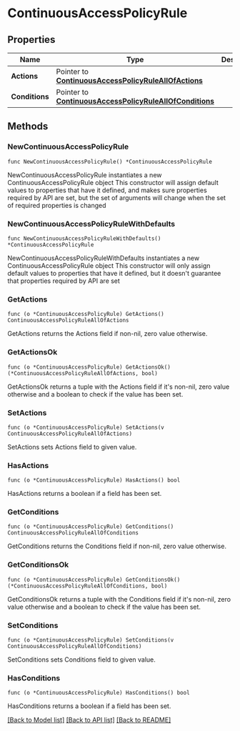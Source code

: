# ContinuousAccessPolicyRule

## Properties

Name | Type | Description | Notes
------------ | ------------- | ------------- | -------------
**Actions** | Pointer to [**ContinuousAccessPolicyRuleAllOfActions**](ContinuousAccessPolicyRuleAllOfActions.md) |  | [optional] 
**Conditions** | Pointer to [**ContinuousAccessPolicyRuleAllOfConditions**](ContinuousAccessPolicyRuleAllOfConditions.md) |  | [optional] 

## Methods

### NewContinuousAccessPolicyRule

`func NewContinuousAccessPolicyRule() *ContinuousAccessPolicyRule`

NewContinuousAccessPolicyRule instantiates a new ContinuousAccessPolicyRule object
This constructor will assign default values to properties that have it defined,
and makes sure properties required by API are set, but the set of arguments
will change when the set of required properties is changed

### NewContinuousAccessPolicyRuleWithDefaults

`func NewContinuousAccessPolicyRuleWithDefaults() *ContinuousAccessPolicyRule`

NewContinuousAccessPolicyRuleWithDefaults instantiates a new ContinuousAccessPolicyRule object
This constructor will only assign default values to properties that have it defined,
but it doesn't guarantee that properties required by API are set

### GetActions

`func (o *ContinuousAccessPolicyRule) GetActions() ContinuousAccessPolicyRuleAllOfActions`

GetActions returns the Actions field if non-nil, zero value otherwise.

### GetActionsOk

`func (o *ContinuousAccessPolicyRule) GetActionsOk() (*ContinuousAccessPolicyRuleAllOfActions, bool)`

GetActionsOk returns a tuple with the Actions field if it's non-nil, zero value otherwise
and a boolean to check if the value has been set.

### SetActions

`func (o *ContinuousAccessPolicyRule) SetActions(v ContinuousAccessPolicyRuleAllOfActions)`

SetActions sets Actions field to given value.

### HasActions

`func (o *ContinuousAccessPolicyRule) HasActions() bool`

HasActions returns a boolean if a field has been set.

### GetConditions

`func (o *ContinuousAccessPolicyRule) GetConditions() ContinuousAccessPolicyRuleAllOfConditions`

GetConditions returns the Conditions field if non-nil, zero value otherwise.

### GetConditionsOk

`func (o *ContinuousAccessPolicyRule) GetConditionsOk() (*ContinuousAccessPolicyRuleAllOfConditions, bool)`

GetConditionsOk returns a tuple with the Conditions field if it's non-nil, zero value otherwise
and a boolean to check if the value has been set.

### SetConditions

`func (o *ContinuousAccessPolicyRule) SetConditions(v ContinuousAccessPolicyRuleAllOfConditions)`

SetConditions sets Conditions field to given value.

### HasConditions

`func (o *ContinuousAccessPolicyRule) HasConditions() bool`

HasConditions returns a boolean if a field has been set.


[[Back to Model list]](../README.md#documentation-for-models) [[Back to API list]](../README.md#documentation-for-api-endpoints) [[Back to README]](../README.md)


